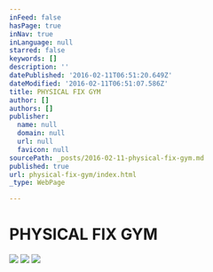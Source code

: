 ```yaml
---
inFeed: false
hasPage: true
inNav: true
inLanguage: null
starred: false
keywords: []
description: ''
datePublished: '2016-02-11T06:51:20.649Z'
dateModified: '2016-02-11T06:51:07.586Z'
title: PHYSICAL FIX GYM
author: []
authors: []
publisher:
  name: null
  domain: null
  url: null
  favicon: null
sourcePath: _posts/2016-02-11-physical-fix-gym.md
published: true
url: physical-fix-gym/index.html
_type: WebPage

---
```

# PHYSICAL FIX GYM
![](https://the-grid-user-content.s3-us-west-2.amazonaws.com/49e2c7cf-16de-46b0-80d9-50c126d0012c.png)
![](https://the-grid-user-content.s3-us-west-2.amazonaws.com/bda6ce3a-930b-4013-9ba1-8597c181b621.jpg)
![](https://the-grid-user-content.s3-us-west-2.amazonaws.com/157d2c79-4dc2-4c84-8a27-9f1932ad7c0f.jpg)
